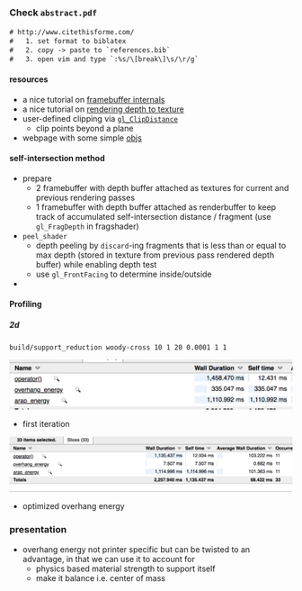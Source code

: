 

###  Check `abstract.pdf`


```
# http://www.citethisforme.com/
#   1. set format to biblatex
#   2. copy -> paste to `references.bib`
#   3. open vim and type `:%s/\[break\]\s/\r/g`
```


#### resources


+ a nice tutorial on [framebuffer internals](http://www.songho.ca/opengl/gl_fbo.html)
+ a nice tutorial on [rendering depth to texture](https://paroj.github.io/gltut/Positioning/Tut05%20Overlap%20and%20Depth%20Buffering.html)
+ user-defined clipping via [`gl_ClipDistance`](https://www.khronos.org/opengl/wiki/Vertex_Post-Processing)
    + clip points beyond a plane
+ webpage with some simple [objs](https://people.sc.fsu.edu/~jburkardt/data/obj/cube.obj)



#### self-intersection method


+ prepare
    + 2 framebuffer with depth buffer attached as textures for current and previous rendering passes
    + 1 framebuffer with depth buffer attached as renderbuffer to keep track of accumulated self-intersection distance / fragment (use `gl_FragDepth` in fragshader)
+ `peel_shader`
    + depth peeling by `discard`-ing fragments that is less than or equal to max depth (stored in texture from previous pass rendered depth buffer) while enabling depth test
    + use `gl_FrontFacing` to determine inside/outside
+ 





#### Profiling

##### 2d

```
build/support_reduction woody-cross 10 1 20 0.0001 1 1
```

![](2018-11-26-22-05-54.png)
+ first iteration



![](2018-11-26-23-04-03.png)
+ optimized overhang energy



### presentation 

+ overhang energy not printer specific but can be twisted to an advantage, in that we can use it to account for 
    + physics based material strength to support itself
    + make it balance i.e. center of mass